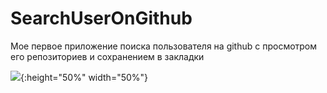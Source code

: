 # SearchUserOnGithub

Мое первое приложение поиска пользователя на github с просмотром его репозиториев и сохранением в закладки

![](scrrecord.gif){:height="50%" width="50%"}
